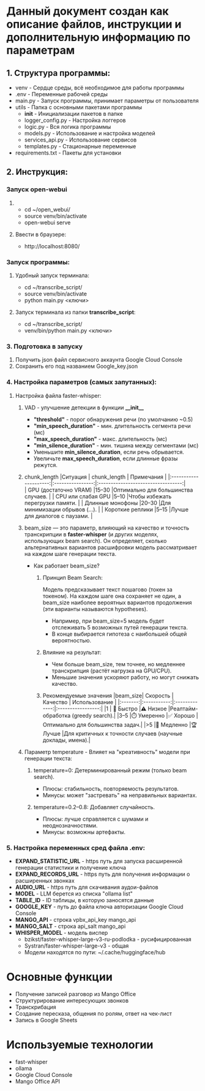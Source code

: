 # Данный документ создан как описание файлов, инструкции и дополнительную информацию по параметрам

## 1. Структура программы:

*   venv - Сердце среды, всё необходимое для работы программы
*   .env - Переменные рабочей среды
*   main.py - Запуск программы, принимает параметры от пользователя
*   utils - Папка с основными пакетами программы
    *   __init__ - Инициализации пакетов в папке
    *   logger_config.py - Настройка логгеров
    *   logic.py - Вся логика программы
    *   models.py - Использование и настройка моделей
    *   services_api.py - Использование сервисов
    *   templates.py - Стационарные переменные
*   requirements.txt - Пакеты для установки

## 2. Инструкция:

### Запуск open-webui

1)  *   cd ~/open_webui/
    *   source venv/bin/activate
    *   open-webui serve

2)  Ввести в браузере:
    *   http://localhost:8080/

### Запуск программы:
1)  Удобный запуск терминала:
    *   cd ~/transcribe_script/
    *   source venv/bin/activate
    *   python main.py <ключи>

2)  Запуск терминала из папки <b>transcribe_script</b>:
    *   cd ~/transcribe_script/
    *   venv/bin/python main.py <ключи>

### 3. Подготовка в запуску
1.  Получить json файл сервисного аккаунта Google Cloud Console
2.  Сохранить его под названием Google_key.json


### 4. Настройка параметров (самых запутанных):
1.  Настройка файла faster-whisper:
    1. VAD - улучшение детекции в функции <b>\_\_init__</b>
        -   <b>"threshold"</b> - порог обнаружения речи (по умолчанию ~0.5)
        -   <b>"min_speech_duration"</b> - мин. длительность сегмента речи (мс)
        -   <b>"max_speech_duration"</b> - макс. длительность (мс)
        -   <b>"min_silence_duration"</b> - мин. тишина между сегментами (мс)
        *   Уменьшите <b>min_silence_duration</b>, если речь обрывается.
        *   Увеличьте <b>max_speech_duration</b>, если длинные фразы режутся.

    2. chunk_length
        |Ситуация               |   chunk_length   |  Примечания                        |
        |:---------------------:|:----------------:|:----------------------------------:|           
        | GPU (достаточно VRAM) |15–30             |Оптимально для большинства случаев. |
        | CPU или слабая GPU    |5–10              |Чтобы избежать перегрузки памяти.   |
        | Длинные монофоны      |20–30             |Для минимизации обрывов (…).        |
        | Короткие реплики      |5–15              |Лучше для диалогов с паузами.       |
    3.  beam_size — это параметр, влияющий на качество и точность транскрипции в <b>faster-whisper</b> (и других моделях, использующих beam search). Он определяет, сколько альтернативных вариантов расшифровки модель рассматривает на каждом шаге генерации текста.
        *   Как работает beam_size?
            1.  Принцип Beam Search:

                Модель предсказывает текст пошагово (токен за токеном). На каждом шаге она сохраняет не один, а beam_size наиболее вероятных вариантов продолжения (эти варианты называются hypotheses).
            
                *   Например, при beam_size=5 модель будет отслеживать 5 возможных путей генерации текста.
                *   В конце выбирается гипотеза с наибольшей общей вероятностью.

            2.  Влияние на результат:

                *   Чем больше beam_size, тем точнее, но медленнее транскрипция (растёт нагрузка на GPU/CPU).
                *   Меньшие значения ускоряют работу, но могут снижать качество.

            3.  Рекомендуемые значения
                |beam_size| Скорость    |   Качество    |   Использование   |
                |:-------:|:-----------:|:-------------:|:-----------------:|
                |1        |	🚀 Быстро  |⚠️ Низкое      |Реалтайм-обработка (greedy search).|
                |3–5	  |⏱️ Умеренно |✅ Хорошо      |Оптимально для большинства задач.|
                |>5	      |🐢 Медленно |🏆 Лучше	   |Для критичных к точности случаев (научные доклады, имена).|

    4.  Параметр temperature - Влияет на "креативность" модели при генерации текста:

        1.  temperature=0: Детерминированный режим (только beam search).

            *   Плюсы: стабильность, повторяемость результатов.
            *   Минусы: может "застревать" на неправильных вариантах.

        2.  temperature=0.2–0.8: Добавляет случайность.

            *   Плюсы: лучше справляется с шумами и неоднозначностями.
            *   Минусы: возможны артефакты.

### 5. Настройка переменных сред файла .env:
*   <b>EXPAND_STATISTIC_URL</b> - https путь для запуска расширенной генерации статистики и получение ключа
*   <b>EXPAND_RECORDS_URL</b> - https путь для получения информации о расширенных звонках
*   <b>AUDIO_URL</b> - https путь для скачивания аудои-файлов
*   <b>MODEL</b> - LLM берется из списка "ollama list"
*   <b>TABLE_ID</b> - ID таблицы, в которую заносятся данные
*   <b>GOOGLE_KEY</b> - путь до файла ключа авторизации Google Cloud Console
*   <b>MANGO_API</b> - строка vpbx_api_key mango_api
*   <b>MANGO_SALT</b> - строка api_salt mango_api
*   <b>WHISPER_MODEL</b> - модель виспер
    *   bzikst/faster-whisper-large-v3-ru-podlodka - русифицированная
    *   Systran/faster-whisper-large-v3 - общая
    *   Модели находятся по пути: ~/.cache/huggingface/hub

# Основные функции
*   Получение записей разговор из Mango Office
*   Структурирование интересующих звонков
*   Транскрибация
*   Создание пересказа, общения по ролям, ответ на чек-лист
*   Запись в Google Sheets

# Используемые технологии
*   fast-whisper
*   ollama
*   Google Cloud Console
*   Mango Office API
